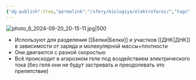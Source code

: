 ```yaml
---
{"dg-publish":true,"permalink":"/sfery/biologiya/elektroforez/","tags":["Общаябиология"]}
---
```


![photo_6_2024-09-20_20-15-11.jpg|500](/img/user/%D0%90%D1%80%D1%85%D0%B8%D0%B2/%D0%9A%D1%8D%D1%88/photo_6_2024-09-20_20-15-11.jpg)
- Используют для разделения [[Белки\|Белки]] и участков [[ДНК\|ДНК]] в зависимости от заряда и молекулярной массы+плотности
- Они двигаются с разной скоростью
- Всё происходит в агарозном геле под воздействием электрического тока (без геля они не будут застревать и преодолевать это препятствие)